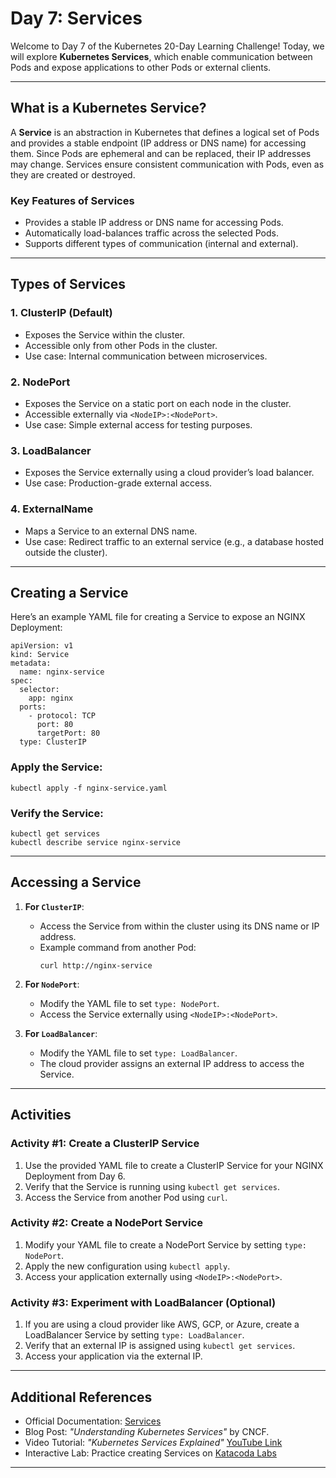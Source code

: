 
# Day 7: Services

Welcome to Day 7 of the Kubernetes 20-Day Learning Challenge! Today, we will explore **Kubernetes Services**, which enable communication between Pods and expose applications to other Pods or external clients.

---

## **What is a Kubernetes Service?**

A **Service** is an abstraction in Kubernetes that defines a logical set of Pods and provides a stable endpoint (IP address or DNS name) for accessing them. Since Pods are ephemeral and can be replaced, their IP addresses may change. Services ensure consistent communication with Pods, even as they are created or destroyed.

### **Key Features of Services**
- Provides a stable IP address or DNS name for accessing Pods.
- Automatically load-balances traffic across the selected Pods.
- Supports different types of communication (internal and external).

---

## **Types of Services**

### **1. ClusterIP (Default)**
- Exposes the Service within the cluster.
- Accessible only from other Pods in the cluster.
- Use case: Internal communication between microservices.

### **2. NodePort**
- Exposes the Service on a static port on each node in the cluster.
- Accessible externally via `<NodeIP>:<NodePort>`.
- Use case: Simple external access for testing purposes.

### **3. LoadBalancer**
- Exposes the Service externally using a cloud provider’s load balancer.
- Use case: Production-grade external access.

### **4. ExternalName**
- Maps a Service to an external DNS name.
- Use case: Redirect traffic to an external service (e.g., a database hosted outside the cluster).

---

## **Creating a Service**

Here’s an example YAML file for creating a Service to expose an NGINX Deployment:

```
apiVersion: v1
kind: Service
metadata:
  name: nginx-service
spec:
  selector:
    app: nginx
  ports:
    - protocol: TCP
      port: 80
      targetPort: 80
  type: ClusterIP
```

### Apply the Service:

```
kubectl apply -f nginx-service.yaml
```

### Verify the Service:

```
kubectl get services
kubectl describe service nginx-service
```

---

## **Accessing a Service**

1. **For `ClusterIP`**:
    - Access the Service from within the cluster using its DNS name or IP address.
    - Example command from another Pod:
      ```
      curl http://nginx-service
      ```

2. **For `NodePort`**:
    - Modify the YAML file to set `type: NodePort`.
    - Access the Service externally using `<NodeIP>:<NodePort>`.

3. **For `LoadBalancer`**:
    - Modify the YAML file to set `type: LoadBalancer`.
    - The cloud provider assigns an external IP address to access the Service.

---

## **Activities**

### Activity #1: Create a ClusterIP Service
1. Use the provided YAML file to create a ClusterIP Service for your NGINX Deployment from Day 6.
2. Verify that the Service is running using `kubectl get services`.
3. Access the Service from another Pod using `curl`.

### Activity #2: Create a NodePort Service
1. Modify your YAML file to create a NodePort Service by setting `type: NodePort`.
2. Apply the new configuration using `kubectl apply`.
3. Access your application externally using `<NodeIP>:<NodePort>`.

### Activity #3: Experiment with LoadBalancer (Optional)
1. If you are using a cloud provider like AWS, GCP, or Azure, create a LoadBalancer Service by setting `type: LoadBalancer`.
2. Verify that an external IP is assigned using `kubectl get services`.
3. Access your application via the external IP.

---

## **Additional References**

- Official Documentation: [Services](https://kubernetes.io/docs/concepts/services-networking/service/)
- Blog Post: *"Understanding Kubernetes Services"* by CNCF.
- Video Tutorial: *"Kubernetes Services Explained"* [YouTube Link](https://www.youtube.com/watch?v=5OkG6dXzZcA)
- Interactive Lab: Practice creating Services on [Katacoda Labs](https://www.katacoda.com/courses/kubernetes)

---
